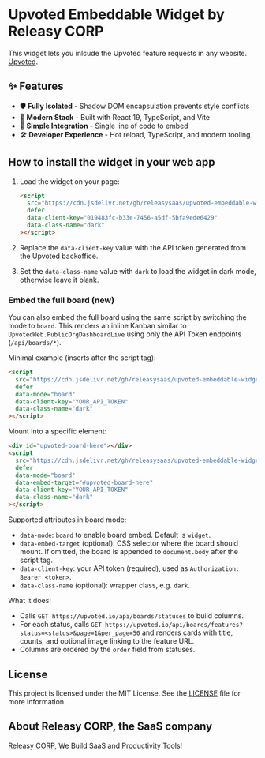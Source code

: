 # Upvoted Embeddable Widget by Releasy CORP

This widget lets you inlcude the Upvoted feature requests in any website. [Upvoted](https://upvoted.io).

## ✨ Features

- 🛡️ **Fully Isolated** - Shadow DOM encapsulation prevents style conflicts
- 🚀 **Modern Stack** - Built with React 19, TypeScript, and Vite
- 🔌 **Simple Integration** - Single line of code to embed
- 🛠️ **Developer Experience** - Hot reload, TypeScript, and modern tooling

## How to install the widget in your web app

1. Load the widget on your page:

   ```html
   <script
     src="https://cdn.jsdelivr.net/gh/releasysaas/upvoted-embeddable-widget@1.5.1/dist/widget.js"
     defer
     data-client-key="019483fc-b33e-7456-a5df-5bfa9ede6429"
     data-class-name="dark"
   ></script>
   ```

2. Replace the `data-client-key` value with the API token generated from the Upvoted backoffice.

3. Set the `data-class-name` value with `dark` to load the widget in dark mode, otherwise leave it blank.

### Embed the full board (new)

You can also embed the full board using the same script by switching the mode to `board`. This renders an inline Kanban similar to `UpvotedWeb.PublicOrgDashboardLive` using only the API Token endpoints (`/api/boards/*`).

Minimal example (inserts after the script tag):

```html
<script
  src="https://cdn.jsdelivr.net/gh/releasysaas/upvoted-embeddable-widget@1.5.1/dist/widget.js"
  defer
  data-mode="board"
  data-client-key="YOUR_API_TOKEN"
  data-class-name="dark"
></script>
```

Mount into a specific element:

```html
<div id="upvoted-board-here"></div>
<script
  src="https://cdn.jsdelivr.net/gh/releasysaas/upvoted-embeddable-widget@1.5.1/dist/widget.js"
  defer
  data-mode="board"
  data-embed-target="#upvoted-board-here"
  data-client-key="YOUR_API_TOKEN"
  data-class-name="dark"
></script>
```

Supported attributes in board mode:

- `data-mode`: `board` to enable board embed. Default is `widget`.
- `data-embed-target` (optional): CSS selector where the board should mount. If omitted, the board is appended to `document.body` after the script tag.
- `data-client-key`: your API token (required), used as `Authorization: Bearer <token>`.
- `data-class-name` (optional): wrapper class, e.g. `dark`.

What it does:

- Calls `GET https://upvoted.io/api/boards/statuses` to build columns.
- For each status, calls `GET https://upvoted.io/api/boards/features?status=<status>&page=1&per_page=50` and renders cards with title, counts, and optional image linking to the feature URL.
- Columns are ordered by the `order` field from statuses.


## License

This project is licensed under the MIT License. See the [LICENSE](LICENSE) file for more information.

## About Releasy CORP, the SaaS company

[Releasy CORP](https://www.releasy.xyz), We Build SaaS and Productivity Tools!
